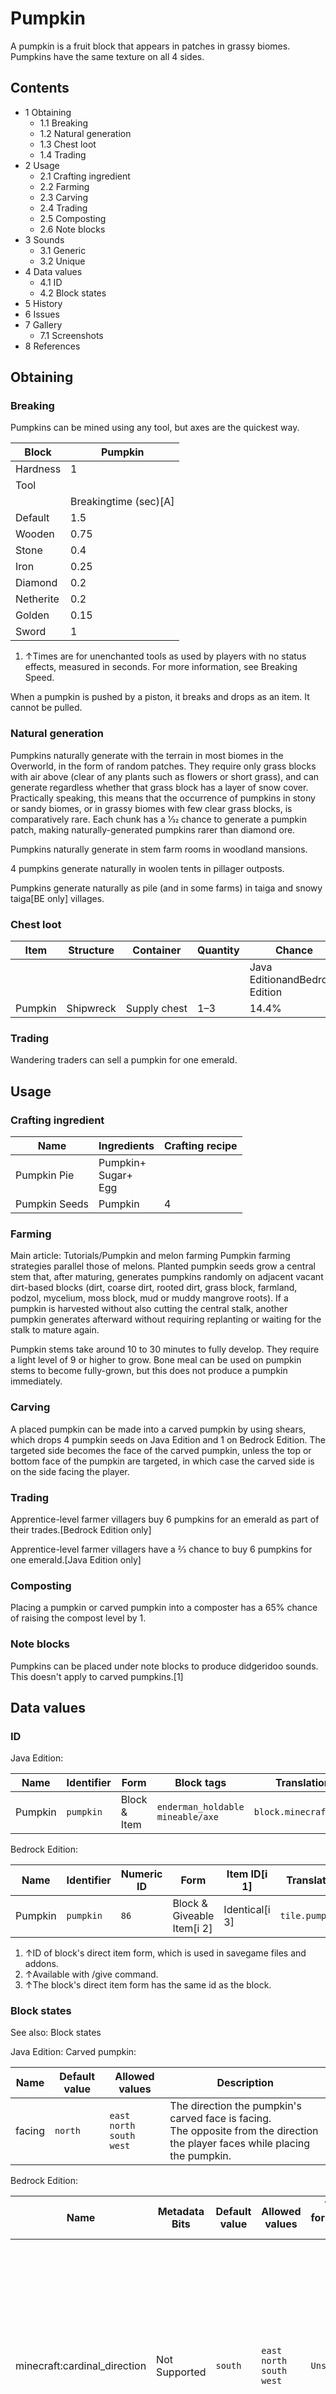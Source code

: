 # Pumpkin
A pumpkin is a fruit block that appears in patches in grassy biomes. Pumpkins have the same texture on all 4 sides.

## Contents
- 1 Obtaining
	- 1.1 Breaking
	- 1.2 Natural generation
	- 1.3 Chest loot
	- 1.4 Trading
- 2 Usage
	- 2.1 Crafting ingredient
	- 2.2 Farming
	- 2.3 Carving
	- 2.4 Trading
	- 2.5 Composting
	- 2.6 Note blocks
- 3 Sounds
	- 3.1 Generic
	- 3.2 Unique
- 4 Data values
	- 4.1 ID
	- 4.2 Block states
- 5 History
- 6 Issues
- 7 Gallery
	- 7.1 Screenshots
- 8 References

## Obtaining
### Breaking
Pumpkins can be mined using any tool, but axes are the quickest way.

| Block     | Pumpkin               |
|-----------|-----------------------|
| Hardness  | 1                     |
| Tool      |                       |
|           | Breakingtime (sec)[A] |
| Default   | 1.5                   |
| Wooden    | 0.75                  |
| Stone     | 0.4                   |
| Iron      | 0.25                  |
| Diamond   | 0.2                   |
| Netherite | 0.2                   |
| Golden    | 0.15                  |
| Sword     | 1                     |

1. ↑Times are for unenchanted tools as used by players with no status effects, measured in seconds. For more information, see Breaking Speed.

When a pumpkin is pushed by a piston, it breaks and drops as an item. It cannot be pulled.

### Natural generation
Pumpkins naturally generate with the terrain in most biomes in the Overworld, in the form of random patches. They require only grass blocks with air above (clear of any plants such as flowers or short grass), and can generate regardless whether that grass block has a layer of snow cover. Practically speaking, this means that the occurrence of pumpkins in stony or sandy biomes, or in grassy biomes with few clear grass blocks, is comparatively rare. Each chunk has a 1⁄32 chance to generate a pumpkin patch, making naturally-generated pumpkins rarer than diamond ore. 

Pumpkins naturally generate in stem farm rooms in woodland mansions.

4 pumpkins generate naturally in woolen tents in pillager outposts.

Pumpkins generate naturally as pile (and in some farms) in taiga and snowy taiga‌[BE  only] villages.


### Chest loot
| Item    | Structure | Container    | Quantity | Chance                         |
|---------|-----------|--------------|----------|--------------------------------|
|         |           |              |          | Java EditionandBedrock Edition |
| Pumpkin | Shipwreck | Supply chest | 1–3      | 14.4%                          |

### Trading
Wandering traders can sell a pumpkin for one emerald.

## Usage
### Crafting ingredient
| Name          | Ingredients                 | Crafting recipe |
|---------------|-----------------------------|-----------------|
| Pumpkin Pie   | Pumpkin+<br/>Sugar+<br/>Egg |                 |
| Pumpkin Seeds | Pumpkin                     | 4               |

### Farming
Main article: Tutorials/Pumpkin and melon farming
Pumpkin farming strategies parallel those of melons. Planted pumpkin seeds grow a central stem that, after maturing, generates pumpkins randomly on adjacent vacant dirt-based blocks (dirt, coarse dirt, rooted dirt, grass block, farmland, podzol, mycelium, moss block, mud or muddy mangrove roots). If a pumpkin is harvested without also cutting the central stalk, another pumpkin generates afterward without requiring replanting or waiting for the stalk to mature again.

Pumpkin stems take around 10 to 30 minutes to fully develop. They require a light level of 9 or higher to grow. Bone meal can be used on pumpkin stems to become fully-grown, but this does not produce a pumpkin immediately.

### Carving
A placed pumpkin can be made into a carved pumpkin by using shears, which drops 4 pumpkin seeds on Java Edition and 1 on Bedrock Edition. The targeted side becomes the face of the carved pumpkin, unless the top or bottom face of the pumpkin are targeted, in which case the carved side is on the side facing the player.

### Trading
Apprentice-level farmer villagers buy 6 pumpkins for an emerald as part of their trades.‌[Bedrock Edition  only]

Apprentice-level farmer villagers have a 2⁄3 chance to buy 6 pumpkins for one emerald.‌[Java Edition  only]

### Composting
Placing a pumpkin or carved pumpkin into a composter has a 65% chance of raising the compost level by 1.

### Note blocks
Pumpkins can be placed under note blocks to produce didgeridoo sounds. This doesn't apply to carved pumpkins.[1]

## Data values
### ID
Java Edition:

| Name    | Identifier | Form         | Block tags                             | Translation key           |
|---------|------------|--------------|----------------------------------------|---------------------------|
| Pumpkin | `pumpkin`  | Block & Item | `enderman_holdable`<br/>`mineable/axe` | `block.minecraft.pumpkin` |

Bedrock Edition:

| Name    | Identifier | Numeric ID | Form                       | Item ID[i 1]   | Translation key     |
|---------|------------|------------|----------------------------|----------------|---------------------|
| Pumpkin | `pumpkin`  | `86`       | Block & Giveable Item[i 2] | Identical[i 3] | `tile.pumpkin.name` |

1. ↑ID of block's direct item form, which is used in savegame files and addons.
2. ↑Available with /give command.
3. ↑The block's direct item form has the same id as the block.

### Block states
See also: Block states

Java Edition:
Carved pumpkin:

| Name   | Default value | Allowed values                            | Description                                                                                                                        |
|--------|---------------|-------------------------------------------|------------------------------------------------------------------------------------------------------------------------------------|
| facing | `north`       | `east`<br/>`north`<br/>`south`<br/>`west` | The direction the pumpkin's carved face is facing.<br/>The opposite from the direction the player faces while placing the pumpkin. |

Bedrock Edition:

| Name                         | Metadata Bits | Default value | Allowed values                            | Values forMetadata Bits | Description                                                                                                                                                                            |
|------------------------------|---------------|---------------|-------------------------------------------|-------------------------|----------------------------------------------------------------------------------------------------------------------------------------------------------------------------------------|
| minecraft:cardinal_direction | Not Supported | `south`       | `east`<br/>`north`<br/>`south`<br/>`west` | `Unsupported`           | The direction the pumpkin and carved pumpkin are facing.<br/>The opposite from the direction the player faces while placing the pumpkins. Though it doesn't affect the pumpkin at all. |



